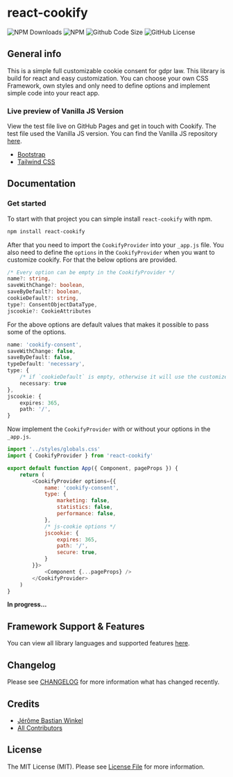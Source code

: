 # react-cookify

![NPM Downloads](https://img.shields.io/npm/dt/react-cookify)
![NPM](https://img.shields.io/npm/v/react-cookify)
![Github Code Size](https://img.shields.io/github/languages/code-size/jersyfi/react-cookify)
![GitHub License](https://img.shields.io/github/license/jersyfi/react-cookify)

## General info
This is a simple full customizable cookie consent for gdpr law. This library is build for react and easy customization. You can choose your own CSS Framework, own styles and only need to define options and implement simple code into your react app.

### Live preview of Vanilla JS Version
View the test file live on GitHub Pages and get in touch with Cookify. The test file used the Vanilla JS version. You can find the Vanilla JS repository [here](https://github.com/jersyfi/cookify).
- [Bootstrap](https://jersyfi.github.io/cookify/test/preview/bootstrap.html)
- [Tailwind CSS](https://jersyfi.github.io/cookify/test/preview/tailwindcss.html)

## Documentation

### Get started

To start with that project you can simple install `react-cookify` with npm.

```bash
npm install react-cookify
```

After that you need to import the `CookifyProvider` into your `_app.js` file. You also need to define the `options` in the `CookifyProvider` when you want to customize cookify. For that the below options are provided.

```typescript
/* Every option can be empty in the CookifyProvider */
name?: string,
saveWithChange?: boolean,
saveByDefault?: boolean,
cookieDefault?: string,
type?: ConsentObjectDataType,
jscookie?: CookieAttributes
```

For the above options are default values that makes it possible to pass some of the options.

```typescript
name: 'cookify-consent',
saveWithChange: false,
saveByDefault: false,
typeDefault: 'necessary',
type: {
    /* if `cookieDefault` is empty, otherwise it will use the customized `typeDefault` */
    necessary: true
},
jscookie: {
    expires: 365,
    path: '/',
}
```

Now implement the `CookifyProvider` with or without your options in the `_app.js`.

```javascript
import '../styles/globals.css'
import { CookifyProvider } from 'react-cookify'

export default function App({ Component, pageProps }) {
    return (
        <CookifyProvider options={{
            name: 'cookify-consent',
            type: {
                marketing: false,
                statistics: false,
                performance: false,
            },
            /* js-cookie options */
            jscookie: {
                expires: 365,
                path: '/',
                secure: true,
            }
        }}>
            <Component {...pageProps} />
        </CookifyProvider>
    )
}
```

**In progress...**

## Framework Support & Features
You can view all library languages and supported features [here](https://github.com/Jersyfi/cookify#framework-support--features).

## Changelog
Please see [CHANGELOG](CHANGELOG.md) for more information what has changed recently.

## Credits
- [Jérôme Bastian Winkel](https://github.com/jersyfi)
- [All Contributors](../../contributors)

## License
The MIT License (MIT). Please see [License File](LICENSE) for more information.

